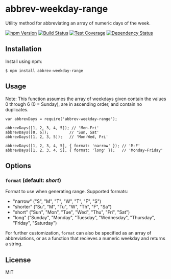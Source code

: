 # abbrev-weekday-range

Utility method for abbreviating an array of numeric days of the week.

[![npm Version][npm-badge]][npm]
[![Build Status][build-badge]][build-status]
[![Test Coverage][coverage-badge]][coverage-result]
[![Dependency Status][dep-badge]][dep-status]

## Installation

Install using npm:

    $ npm install abbrev-weekday-range

## Usage

Note: This function assumes the array of weekdays given contain the values
0 through 6 (0 = Sunday), are in ascending order, and contain no duplicates.

```
var abbrevDays = require('abbrev-weekday-range');

abbrevDays([1, 2, 3, 4, 5]); // 'Mon-Fri'
abbrevDays([0, 6]);         // 'Sun, Sat'
abbrevDays([1, 2, 3, 5]);   // 'Mon-Wed, Fri'

abbrevDays([1, 2, 3, 4, 5], { format: 'narrow' }); // 'M-F'
abbrevDays([1, 2, 3, 4, 5], { format: 'long' });   // 'Monday-Friday'
```

## Options

### `format` (default: *short*)

Format to use when generating range. Supported formats:

 - "narrow" ("S", "M", "T", "W", "T", "F", "S")
 - "shorter" ("Su", "M", "Tu", "W", "Th", "F", "Sa")
 - "short" ("Sun", "Mon", "Tue", "Wed", "Thu", "Fri", "Sat")
 - "long" ("Sunday", "Monday", "Tuesday", "Wednesday", "Thursday", "Friday", "Saturday")

For further customization, `format` can also be specified as an array of
abbreviations, or as a function that recieves a numeric weekday and returns
a string.

## License

MIT

[build-badge]: https://img.shields.io/travis/jimf/abbrev-weekday-range/master.svg
[build-status]: https://travis-ci.org/jimf/abbrev-weekday-range
[npm-badge]: https://img.shields.io/npm/v/abbrev-weekday-range.svg
[npm]: https://www.npmjs.org/package/abbrev-weekday-range
[coverage-badge]: https://img.shields.io/coveralls/jimf/abbrev-weekday-range.svg
[coverage-result]: https://coveralls.io/r/jimf/abbrev-weekday-range
[dep-badge]: https://img.shields.io/david/jimf/abbrev-weekday-range.svg
[dep-status]: https://david-dm.org/jimf/abbrev-weekday-range
